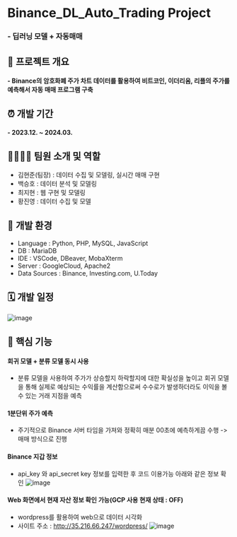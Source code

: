 # Binance_DL_Auto_Trading Project
### - 딥러닝 모델 + 자동매매

## 🔎 프로젝트 개요
#### - Binance의 암호화폐 주가 차트 데이터를 활용하여 비트코인, 이더리움, 리플의 주가를 예측해서 자동 매매 프로그램 구축

## ⏰ 개발 기간
#### - 2023.12. ~ 2024.03.

## 👩‍👩‍👧‍👦 팀원 소개 및 역할
- 김현준(팀장) : 데이터 수집 및 모델링, 실시간 매매 구현
- 백승호 : 데이터 분석 및 모델링
- 최지현 : 웹 구현 및 모델링
- 황진영 : 데이터 수집 및 모델

## 🔧 개발 환경
- Language : Python, PHP, MySQL, JavaScript
- DB : MariaDB
- IDE : VSCode, DBeaver, MobaXterm
- Server : GoogleCloud, Apache2
- Data Sources : Binance, Investing.com, U.Today

## 🗓️ 개발 일정
![image](https://github.com/chlwlgus97/Binance_DL_Auto_Trading/assets/130372088/dcceea6a-bafa-4443-a825-a529b0a0e809)

## 📍 핵심 기능
#### 회귀 모델 + 분류 모델 동시 사용
- 분류 모델을 사용하여 주가가 상승할지 하락할지에 대한 확실성을 높이고 회귀 모델을 통해 실제로 예상되는 수익률을 계산함으로써 수수로가 발생하더라도 이익을 볼 수 있는 거래 지점을 예측

#### 1분단위 주가 예측
- 주기적으로 Binance 서버 타임을 가져와 정확히 매분 00초에 예측하게끔 수행 -> 매매 방식으로 진행

#### Binance 지갑 정보
- api_key 와 api_secret key 정보를 입력한 후 코드 이용가능 아래와 같은 정보 확인
![image](https://github.com/chlwlgus97/Binance_DL_Auto_Trading/assets/130372088/924931e6-cf72-48c7-813c-954e0b13230d)

#### Web 화면에서 현재 자산 정보 확인 가능(GCP 사용 현재 상태 : OFF)
- wordpress를 활용하여 web으로 데이터 시각화
- 사이트 주소 : http://35.216.66.247/wordpress/
![image](https://github.com/chlwlgus97/Binance_DL_Auto_Trading/assets/130372088/d641eeef-b0fc-4fdc-907f-b9a2161a0a65)

